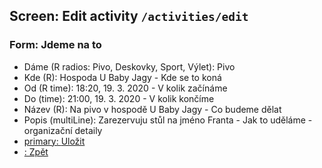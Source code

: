 ## Screen: Edit activity `/activities/edit`

### Form: Jdeme na to

- Dáme (R radios: Pivo, Deskovky, Sport, Výlet): Pivo
- Kde (R): Hospoda U Baby Jagy - Kde se to koná
- Od (R time): 18:20, 19. 3. 2020 - V kolik začínáme
- Do (time): 21:00, 19. 3. 2020 - V kolik končíme
- Název (R): Na pivo v hospodě U Baby Jagy - Co budeme dělat
- Popis (multiLine): Zarezervuju stůl na jméno Franta - Jak to uděláme - organizační detaily
- [primary: <i class="fas fa-save"></i> Uložit](#/activities/detail)
- [: Zpět](#/activities/detail)
